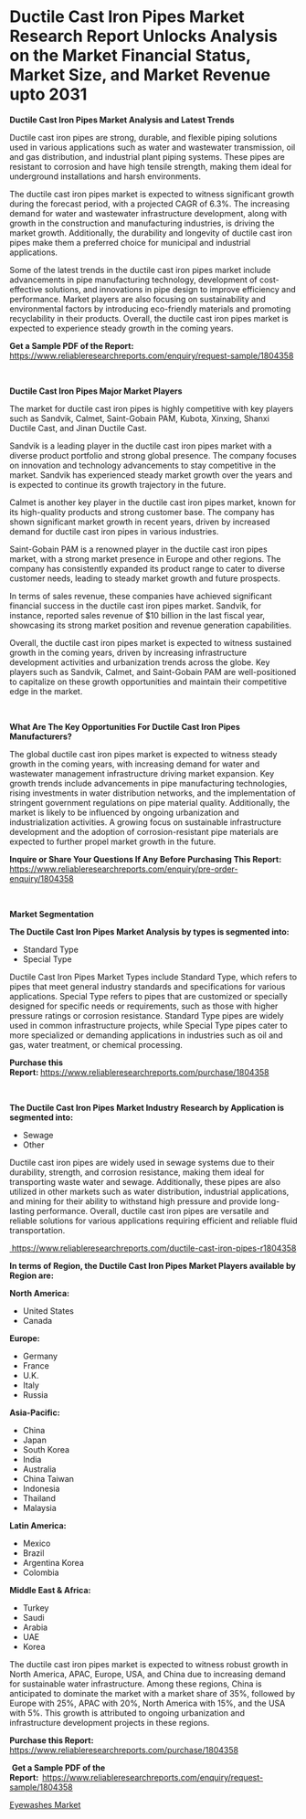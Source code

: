<p><h1>Ductile Cast Iron Pipes Market Research Report Unlocks Analysis on the Market Financial Status, Market Size, and Market Revenue upto 2031</h1></p><p><strong>Ductile Cast Iron Pipes Market Analysis and Latest Trends</strong></p>
<p><p>Ductile cast iron pipes are strong, durable, and flexible piping solutions used in various applications such as water and wastewater transmission, oil and gas distribution, and industrial plant piping systems. These pipes are resistant to corrosion and have high tensile strength, making them ideal for underground installations and harsh environments.</p><p>The ductile cast iron pipes market is expected to witness significant growth during the forecast period, with a projected CAGR of 6.3%. The increasing demand for water and wastewater infrastructure development, along with growth in the construction and manufacturing industries, is driving the market growth. Additionally, the durability and longevity of ductile cast iron pipes make them a preferred choice for municipal and industrial applications.</p><p>Some of the latest trends in the ductile cast iron pipes market include advancements in pipe manufacturing technology, development of cost-effective solutions, and innovations in pipe design to improve efficiency and performance. Market players are also focusing on sustainability and environmental factors by introducing eco-friendly materials and promoting recyclability in their products. Overall, the ductile cast iron pipes market is expected to experience steady growth in the coming years.</p></p>
<p><strong>Get a Sample PDF of the Report:&nbsp;</strong> <a href="https://www.reliableresearchreports.com/enquiry/request-sample/1804358">https://www.reliableresearchreports.com/enquiry/request-sample/1804358</a></p>
<p>&nbsp;</p>
<p><strong>Ductile Cast Iron Pipes Major Market Players</strong></p>
<p><p>The market for ductile cast iron pipes is highly competitive with key players such as Sandvik, Calmet, Saint-Gobain PAM, Kubota, Xinxing, Shanxi Ductile Cast, and Jinan Ductile Cast. </p><p>Sandvik is a leading player in the ductile cast iron pipes market with a diverse product portfolio and strong global presence. The company focuses on innovation and technology advancements to stay competitive in the market. Sandvik has experienced steady market growth over the years and is expected to continue its growth trajectory in the future.</p><p>Calmet is another key player in the ductile cast iron pipes market, known for its high-quality products and strong customer base. The company has shown significant market growth in recent years, driven by increased demand for ductile cast iron pipes in various industries.</p><p>Saint-Gobain PAM is a renowned player in the ductile cast iron pipes market, with a strong market presence in Europe and other regions. The company has consistently expanded its product range to cater to diverse customer needs, leading to steady market growth and future prospects.</p><p>In terms of sales revenue, these companies have achieved significant financial success in the ductile cast iron pipes market. Sandvik, for instance, reported sales revenue of $10 billion in the last fiscal year, showcasing its strong market position and revenue generation capabilities.</p><p>Overall, the ductile cast iron pipes market is expected to witness sustained growth in the coming years, driven by increasing infrastructure development activities and urbanization trends across the globe. Key players such as Sandvik, Calmet, and Saint-Gobain PAM are well-positioned to capitalize on these growth opportunities and maintain their competitive edge in the market.</p></p>
<p>&nbsp;</p>
<p><strong>What Are The Key Opportunities For Ductile Cast Iron Pipes Manufacturers?</strong></p>
<p><p>The global ductile cast iron pipes market is expected to witness steady growth in the coming years, with increasing demand for water and wastewater management infrastructure driving market expansion. Key growth trends include advancements in pipe manufacturing technologies, rising investments in water distribution networks, and the implementation of stringent government regulations on pipe material quality. Additionally, the market is likely to be influenced by ongoing urbanization and industrialization activities. A growing focus on sustainable infrastructure development and the adoption of corrosion-resistant pipe materials are expected to further propel market growth in the future.</p></p>
<p><strong>Inquire or Share Your Questions If Any Before Purchasing This Report:</strong> <a href="https://www.reliableresearchreports.com/enquiry/pre-order-enquiry/1804358">https://www.reliableresearchreports.com/enquiry/pre-order-enquiry/1804358</a></p>
<p>&nbsp;</p>
<p><strong>Market Segmentation</strong></p>
<p><strong>The Ductile Cast Iron Pipes Market Analysis by types is segmented into:</strong></p>
<p><ul><li>Standard Type</li><li>Special Type</li></ul></p>
<p><p>Ductile Cast Iron Pipes Market Types include Standard Type, which refers to pipes that meet general industry standards and specifications for various applications. Special Type refers to pipes that are customized or specially designed for specific needs or requirements, such as those with higher pressure ratings or corrosion resistance. Standard Type pipes are widely used in common infrastructure projects, while Special Type pipes cater to more specialized or demanding applications in industries such as oil and gas, water treatment, or chemical processing.</p></p>
<p><strong>Purchase this Report:&nbsp;</strong><a href="https://www.reliableresearchreports.com/purchase/1804358">https://www.reliableresearchreports.com/purchase/1804358</a></p>
<p>&nbsp;</p>
<p><strong>The Ductile Cast Iron Pipes Market Industry Research by Application is segmented into:</strong></p>
<p><ul><li>Sewage</li><li>Other</li></ul></p>
<p><p>Ductile cast iron pipes are widely used in sewage systems due to their durability, strength, and corrosion resistance, making them ideal for transporting waste water and sewage. Additionally, these pipes are also utilized in other markets such as water distribution, industrial applications, and mining for their ability to withstand high pressure and provide long-lasting performance. Overall, ductile cast iron pipes are versatile and reliable solutions for various applications requiring efficient and reliable fluid transportation.</p></p>
<p><a href="https://www.reliableresearchreports.com/ductile-cast-iron-pipes-r1804358">&nbsp;https://www.reliableresearchreports.com/ductile-cast-iron-pipes-r1804358</a></p>
<p><strong>In terms of Region, the Ductile Cast Iron Pipes Market Players available by Region are:</strong></p>
<p>
    <p> <strong> North America: </strong>
        <ul>
            <li>United States</li>
            <li>Canada</li>
        </ul>
        </p> 
    <p> <strong> Europe: </strong>
        <ul>
            <li>Germany</li>
            <li>France</li>
            <li>U.K.</li>
            <li>Italy</li>
            <li>Russia</li>
        </ul>
        </p> 
    <p> <strong> Asia-Pacific: </strong>
        <ul>
            <li>China</li>
            <li>Japan</li>
            <li>South Korea</li>
            <li>India</li>
            <li>Australia</li>
            <li>China Taiwan</li>
            <li>Indonesia</li>
            <li>Thailand</li>
            <li>Malaysia</li>
        </ul>
        </p> 
    <p> <strong> Latin America: </strong>
        <ul>
            <li>Mexico</li>
            <li>Brazil</li>
            <li>Argentina Korea</li>
            <li>Colombia</li>
        </ul>
        </p> 
    <p> <strong> Middle East & Africa: </strong>
        <ul>
            <li>Turkey</li>
            <li>Saudi</li>
            <li>Arabia</li>
            <li>UAE</li>
            <li>Korea</li>
        </ul>
    </p>
    </p>
<p><p>The ductile cast iron pipes market is expected to witness robust growth in North America, APAC, Europe, USA, and China due to increasing demand for sustainable water infrastructure. Among these regions, China is anticipated to dominate the market with a market share of 35%, followed by Europe with 25%, APAC with 20%, North America with 15%, and the USA with 5%. This growth is attributed to ongoing urbanization and infrastructure development projects in these regions.</p></p>
<p><strong>Purchase this Report: </strong><a href="https://www.reliableresearchreports.com/purchase/1804358">https://www.reliableresearchreports.com/purchase/1804358</a></p>
<p>&nbsp;<strong>Get a Sample PDF of the Report:&nbsp;&nbsp;</strong><a href="https://www.reliableresearchreports.com/enquiry/request-sample/1804358">https://www.reliableresearchreports.com/enquiry/request-sample/1804358</a></p>
<p><strong></strong></p>
<p><p><a href="https://faithful-glue-af3.notion.site/Eyewashes-Market-Furnishes-Information-on-Market-Share-Market-Trends-and-Market-Growth-f1ecc3211e14440fae0b7866903eddfe">Eyewashes Market</a></p></p>
